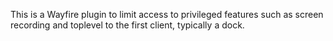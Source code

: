 This is a Wayfire plugin to limit access to privileged features
such as screen recording and toplevel to the first client, typically a dock.
